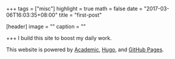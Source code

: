+++
tags = ["misc"]
highlight = true
math = false
date = "2017-03-06T16:03:35+08:00"
title = "first-post"

[header]
  image = ""
  caption = ""

+++
I build this site to boost my daily work. 

This website is powered by [Academic](https://github.com/gcushen/hugo-academic), [Hugo](https://gohugo.io), and [GitHub Pages](https://github.com/).   



